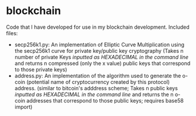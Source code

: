 # blockchain
Code that I have developed for use in my blockchain development.
Included files:
- secp256k1.py: An implementation of Elliptic Curve Multiplication using the secp256k1 curve for private key/public key cryptography (Takes n number of private Keys *inputted as HEXADECIMAL in the command line* and returns n compressed (only the x value) public keys that correspond to those private keys)
- address.py: An implementation of the algorithm used to generate the o-coin (potential name of cryptocurrency created by this protocol) address. (similar to bitcoin's adddress   scheme; Takes n public keys *inputted as HEXADECIMAL in the command line* and returns the n o-coin addresses that correspond to those public keys; requires base58 import)
